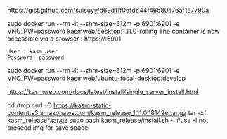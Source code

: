 https://gist.github.com/suisuyy/d69d11f06fd644f46580a76af1e7790a

sudo docker run --rm  -it --shm-size=512m -p 6901:6901 -e VNC_PW=password kasmweb/desktop:1.11.0-rolling
The container is now accessible via a browser : https://<IP>:6901

    User : kasm_user
    Password: password

sudo docker run --rm  -it --shm-size=512m -p 6901:6901 -e VNC_PW=password kasmweb/ubuntu-focal-desktop:develop




https://kasmweb.com/docs/latest/install/single_server_install.html


cd /tmp
curl -O https://kasm-static-content.s3.amazonaws.com/kasm_release_1.11.0.18142e.tar.gz
tar -xf kasm_release*.tar.gz
sudo bash kasm_release/install.sh -I  #use -I not preseed img for save space